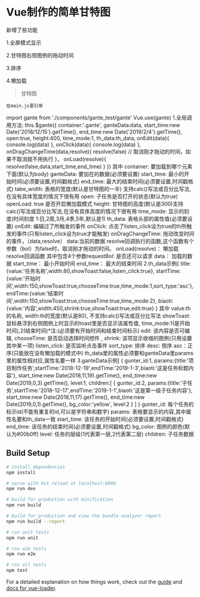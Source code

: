 # Vue制作的简单甘特图
新增了些功能

1.全屏模式显示

2.甘特图右侧图例的拖动时间

3.排序

4.懒加载

> 甘特图

    在main.js里引用
   import gante from './components/gante_test/gante'
  Vue.use(gante)
  1.全局调用方法:
              this.$gante({
                container:'.gante',
                ganteData:data,
                start_time:new Date('2018/12/15').getTime(),
                end_time:new Date('2019/2/4').getTime(),
                open:true,
                height:400,
                time_mode:1,
                th_data:th_data,
                onEdit(data){
                	console.log(data)
                },
                onClick(data){
                	console.log(data)
                },
                onDragChangeTime(data,resolve){
                	resolve(false) // 取消刚才拖动的时间，如果不取消就不用执行
               	}，
               	onLoad(resolve){
               		resolve(false,data,start_time,end_time)
               	}
              })
          其中
              container: 要加载到哪个元素下面(默认为body)
              ganteData: 要加在的数据(必须要设置)
              start_time: 最小的开始时间(必须要设置,时间戳格式)
              end_time: 最大的结束时间(必须要设置,时间戳格式)
            tabe_width: 表格的宽度(默认是甘特图的一半) 支持calc()写法或百分比写法,在没有具体宽度的情况下很有用
              open: 子任务是否打开的状态(默认为true)
              openLoad: true 是否开启懒加载模式
              height: 甘特图的高度(默认是300)支持calc()写法或百分比写法,在没有具体高度的情况下很有用
              time_mode: 显示的刻度(时间刻度 1:日,2周,3月,4季,5年,默认是1)
              th_data: 表格头部的属性值(必须要设置)
              onEdit: 编辑过了所触发的事件
              onClick: 点击了listen_click设为true的th所触发的事件(只有listen_click设为true才能触发)
              onDragChangeTime: 拖动改变时间的事件，（data,resolve） data:当前的数据 resolve回调执行的函数,这个函数有个参数（bol）为false时，取消刚才拖动的时间。
              onLoad(resolve)： 懒加载  resolve回调函数  其中包含4个参数requestBol: 是否还可以请求 data： 加载的数据  start_time： 最小开始时间  end_time： 最大的结束时间
    2.th_data示例{
              title:{value:'任务名称',width:80,showToast:false,listen_click:true},
              startTime:{value:'开始时间',width:150,showToast:true,chooseTime:true,time_mode:1,sort_type:'asc'},
              endTime:{value:'结束时间',width:150,showToast:true,chooseTime:true,time_mode:2},
              biaoti:{value:'内容',width:450,shrink:true,showToast:true,edit:true}
             }
          其中
              value:th的名称,
              width:th的宽度(默认是80), 不支持calc()写法或百分比写法
              showToast:鼠标悬浮到右侧图例上时显示的toast里是否显示该属性值,
              time_mode:1(是开始时间),2(结束时间)*注:(必须要有开始时间和结束时间标示)
              edit: 该内容是否可编辑,
              chooseTime: 是否启动选择时间控件 ,
              shrink: 该项显示收缩的图例(只用设置其中某一项)
              listen_click: 是否监听点击事件
              sort_type: 排序 desc: 倒序 asc：正序(只能放在没有懒加载的模式中)
             th_data里的属性必须要和ganteData里params里的属性相对应,属性名要一样
   3.ganteData示例[
              {
                gunter_id:1,
                params:{title:'项目制作任务',startTime:'2018-12-19',endTime:'2019-1-3',biaoti:'这是任务标题内容'},
                start_time:new Date(2018,11,19).getTime(),
                end_time:new Date(2019,0,3).getTime(),
                level:1,
                children:[
                  {
                    gunter_id:2,
                    params:{title:'子任务',startTime:'2018-12-17',endTime:'2019-1-1',biaoti:'这是第一级子任务内容'},
                    start_time:new Date(2018,11,17).getTime(),
                    end_time:new Date(2019,0,1).getTime(),
                    bg_color:'yellow',
                    level:2
                  }
                ]
              }
              gunter_id: 每个任务的标示id(不能有重复的id,可以是字符串和数字)
              params: 表格要显示的内容,其中属性名要和th_data一致
              start_time: 该任务的开始时间(必须要设置,时间戳格式)
              end_time: 该任务的结束时间(必须要设置,时间戳格式)
              bg_color: 图例的颜色(默认为#00b0ff)
              level: 任务的层级(1代表第一层,2代表第二层)
              children: 子任务数据
## Build Setup

``` bash
# install dependencies
npm install

# serve with hot reload at localhost:8080
npm run dev

# build for production with minification
npm run build

# build for production and view the bundle analyzer report
npm run build --report

# run unit tests
npm run unit

# run e2e tests
npm run e2e

# run all tests
npm test
```

For a detailed explanation on how things work, check out the [guide](http://vuejs-templates.github.io/webpack/) and [docs for vue-loader](http://vuejs.github.io/vue-loader).
